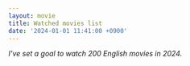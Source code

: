 ```yaml
---
layout: movie
title: Watched movies list
date: '2024-01-01 11:41:00 +0900'
---
```


_I've set a goal to watch 200 English movies in 2024._
